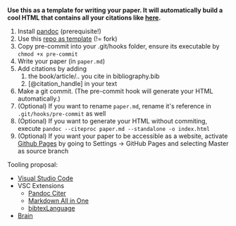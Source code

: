 __Use this as a template for writing your paper. It will automatically build a cool HTML that contains all your citations like [here](https://robert-nickel.github.io/paper).__

1. Install [pandoc](https://pandoc.org/installing.html) (prerequisite!)
2. Use this [repo as template](https://docs.github.com/en/free-pro-team@latest/github/creating-cloning-and-archiving-repositories/creating-a-repository-from-a-template#creating-a-repository-from-a-template) (!= fork)
3. Copy pre-commit into your .git/hooks folder, ensure its executable by `chmod +x pre-commit`
4. Write your paper (in `paper.md`)
5. Add citations by adding
   1. the book/article/.. you cite in bibliography.bib
   2. [@citation_handle] in your text
6. Make a git commit. (The pre-commit hook will generate your HTML automatically.)
7. (Optional) If you want to rename `paper.md`, rename it's reference in `.git/hooks/pre-commit` as well
8. (Optional) If you want to generate your HTML without commiting, execute `pandoc --citeproc paper.md --standalone -o index.html`
9. (Optional) If you want your paper to be accessible as a website, activate [Github Pages](https://pages.github.com/) by going to Settings -> GitHub Pages and selecting Master as source branch

Tooling proposal:
- [Visual Studio Code](https://code.visualstudio.com/)
- VSC Extensions
  - [Pandoc Citer](https://marketplace.visualstudio.com/items?itemName=notZaki.pandocciter)
  - [Markdown All in One](https://marketplace.visualstudio.com/items?itemName=yzhang.markdown-all-in-one)
  - [bibtexLanguage](https://marketplace.visualstudio.com/items?itemName=phr0s.bib)
- [Brain](https://en.wikipedia.org/wiki/Brain)
